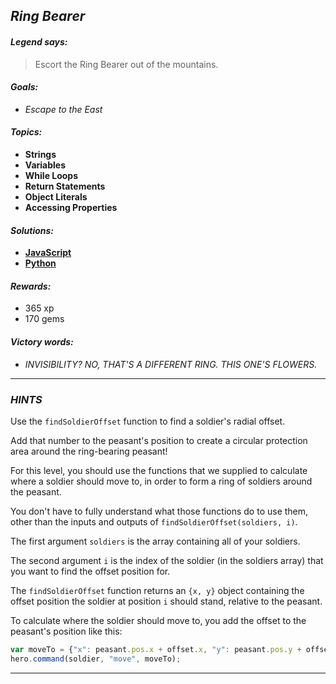 ## _Ring Bearer_

#### _Legend says:_
> Escort the Ring Bearer out of the mountains.

#### _Goals:_
+ _Escape to the East_

#### _Topics:_
+ **Strings**
+ **Variables**
+ **While Loops**
+ **Return Statements**
+ **Object Literals**
+ **Accessing Properties**

#### _Solutions:_
+ **[JavaScript](ringBearer.js)**
+ **[Python](ring_bearer.py)**

#### _Rewards:_
+ 365 xp
+ 170 gems

#### _Victory words:_
+ _INVISIBILITY? NO, THAT'S A DIFFERENT RING. THIS ONE'S FLOWERS._

___

### _HINTS_

Use the `findSoldierOffset` function to find a soldier's radial offset.

Add that number to the peasant's position to create a circular protection area around the ring-bearing peasant!

For this level, you should use the functions that we supplied to calculate where a soldier should move to, in order to form a ring of soldiers around the peasant.

You don't have to fully understand what those functions do to use them, other than the inputs and outputs of `findSoldierOffset(soldiers, i)`.

The first argument `soldiers` is the array containing all of your soldiers.

The second argument `i` is the index of the soldier (in the soldiers array) that you want to find the offset position for.

The `findSoldierOffset` function returns an `{x, y}` object containing the offset position the soldier at position `i` should stand, relative to the peasant.

To calculate where the soldier should move to, you add the offset to the peasant's position like this:

```javascript
var moveTo = {"x": peasant.pos.x + offset.x, "y": peasant.pos.y + offset.y};
hero.command(soldier, "move", moveTo);
```

___

